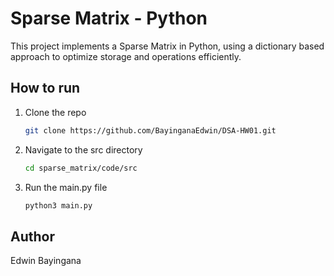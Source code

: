 # Sparse Matrix - Python

This project implements a Sparse Matrix in Python, using a dictionary based approach to optimize storage and operations efficiently.

## How to run

1. Clone the repo
   ```sh
   git clone https://github.com/BayinganaEdwin/DSA-HW01.git
   ```
2. Navigate to the src directory
   ```sh
   cd sparse_matrix/code/src
   ```
3. Run the main.py file
   ```sh
   python3 main.py
   ```

## Author

Edwin Bayingana
